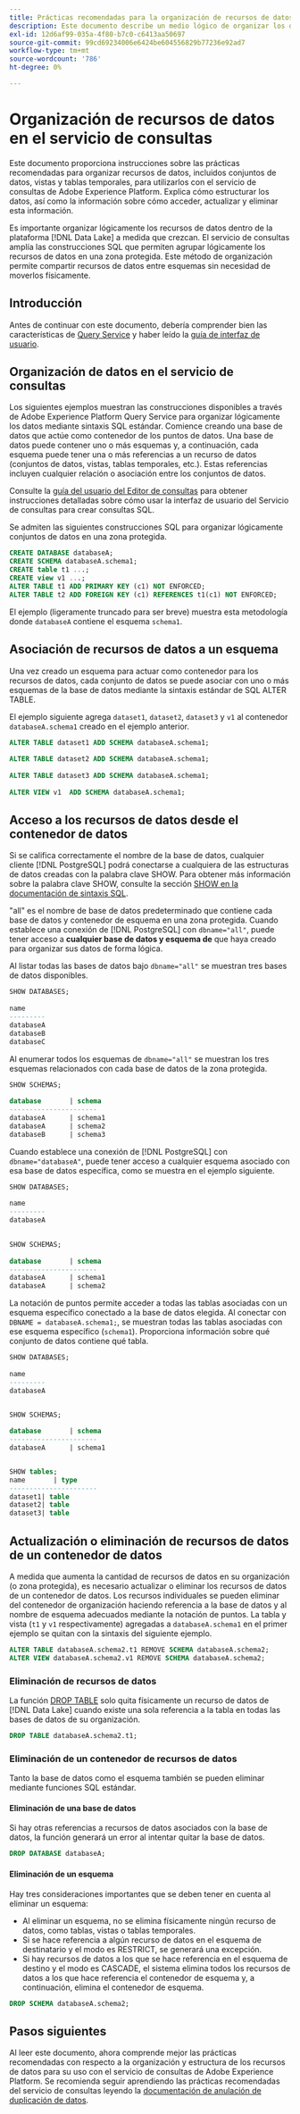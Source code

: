 ```yaml
---
title: Prácticas recomendadas para la organización de recursos de datos en el servicio de consultas
description: Este documento describe un medio lógico de organizar los datos para facilitar su uso con el servicio de consultas.
exl-id: 12d6af99-035a-4f80-b7c0-c6413aa50697
source-git-commit: 99cd69234006e6424be604556829b77236e92ad7
workflow-type: tm+mt
source-wordcount: '786'
ht-degree: 0%

---
```


# Organización de recursos de datos en el servicio de consultas

Este documento proporciona instrucciones sobre las prácticas recomendadas para organizar recursos de datos, incluidos conjuntos de datos, vistas y tablas temporales, para utilizarlos con el servicio de consultas de Adobe Experience Platform. Explica cómo estructurar los datos, así como la información sobre cómo acceder, actualizar y eliminar esta información.

Es importante organizar lógicamente los recursos de datos dentro de la plataforma [!DNL Data Lake] a medida que crezcan. El servicio de consultas amplía las construcciones SQL que permiten agrupar lógicamente los recursos de datos en una zona protegida. Este método de organización permite compartir recursos de datos entre esquemas sin necesidad de moverlos físicamente.

## Introducción

Antes de continuar con este documento, debería comprender bien las características de [Query Service](../home.md) y haber leído la [guía de interfaz de usuario](../ui/user-guide.md).

## Organización de datos en el servicio de consultas

Los siguientes ejemplos muestran las construcciones disponibles a través de Adobe Experience Platform Query Service para organizar lógicamente los datos mediante sintaxis SQL estándar. Comience creando una base de datos que actúe como contenedor de los puntos de datos. Una base de datos puede contener uno o más esquemas y, a continuación, cada esquema puede tener una o más referencias a un recurso de datos (conjuntos de datos, vistas, tablas temporales, etc.). Estas referencias incluyen cualquier relación o asociación entre los conjuntos de datos.

Consulte la [guía del usuario del Editor de consultas](../ui/user-guide.md) para obtener instrucciones detalladas sobre cómo usar la interfaz de usuario del Servicio de consultas para crear consultas SQL.

Se admiten las siguientes construcciones SQL para organizar lógicamente conjuntos de datos en una zona protegida.

```SQL
CREATE DATABASE databaseA;
CREATE SCHEMA databaseA.schema1;
CREATE table t1 ...;
CREATE view v1 ...;
ALTER TABLE t1 ADD PRIMARY KEY (c1) NOT ENFORCED;
ALTER TABLE t2 ADD FOREIGN KEY (c1) REFERENCES t1(c1) NOT ENFORCED;
```

El ejemplo (ligeramente truncado para ser breve) muestra esta metodología donde `databaseA` contiene el esquema `schema1`.

## Asociación de recursos de datos a un esquema

Una vez creado un esquema para actuar como contenedor para los recursos de datos, cada conjunto de datos se puede asociar con uno o más esquemas de la base de datos mediante la sintaxis estándar de SQL ALTER TABLE.

El ejemplo siguiente agrega `dataset1`, `dataset2`, `dataset3` y `v1` al contenedor `databaseA.schema1` creado en el ejemplo anterior.

```SQL
ALTER TABLE dataset1 ADD SCHEMA databaseA.schema1;
 
ALTER TABLE dataset2 ADD SCHEMA databaseA.schema1;
 
ALTER TABLE dataset3 ADD SCHEMA databaseA.schema1;
 
ALTER VIEW v1  ADD SCHEMA databaseA.schema1;
```

## Acceso a los recursos de datos desde el contenedor de datos

Si se califica correctamente el nombre de la base de datos, cualquier cliente [!DNL PostgreSQL] podrá conectarse a cualquiera de las estructuras de datos creadas con la palabra clave SHOW. Para obtener más información sobre la palabra clave SHOW, consulte la sección [SHOW en la documentación de sintaxis SQL](../sql/syntax.md#show).

&quot;all&quot; es el nombre de base de datos predeterminado que contiene cada base de datos y contenedor de esquema en una zona protegida. Cuando establece una conexión de [!DNL PostgreSQL] con `dbname="all"`, puede tener acceso a **cualquier base de datos y esquema de** que haya creado para organizar sus datos de forma lógica.

Al listar todas las bases de datos bajo `dbname="all"` se muestran tres bases de datos disponibles.

```sql
SHOW DATABASES;
  
name     
---------
databaseA
databaseB
databaseC
```

Al enumerar todos los esquemas de `dbname="all"` se muestran los tres esquemas relacionados con cada base de datos de la zona protegida.

```SQL
SHOW SCHEMAS;
  
database       | schema
----------------------
databaseA      | schema1
databaseA      | schema2
databaseB      | schema3
```

Cuando establece una conexión de [!DNL PostgreSQL] con `dbname="databaseA"`, puede tener acceso a cualquier esquema asociado con esa base de datos específica, como se muestra en el ejemplo siguiente.

```sql
SHOW DATABASES;
  
name     
---------
databaseA
 

SHOW SCHEMAS;
  
database       | schema
----------------------
databaseA      | schema1
databaseA      | schema2
```

La notación de puntos permite acceder a todas las tablas asociadas con un esquema específico conectado a la base de datos elegida. Al conectar con `DBNAME = databaseA.schema1;`, se muestran todas las tablas asociadas con ese esquema específico (`schema1`). Proporciona información sobre qué conjunto de datos contiene qué tabla.

```sql
SHOW DATABASES;
  
name     
---------
databaseA


SHOW SCHEMAS;
  
database       | schema
----------------------
databaseA      | schema1


SHOW tables;
name       | type
----------------------
dataset1| table
dataset2| table
dataset3| table
```

## Actualización o eliminación de recursos de datos de un contenedor de datos

A medida que aumenta la cantidad de recursos de datos en su organización (o zona protegida), es necesario actualizar o eliminar los recursos de datos de un contenedor de datos. Los recursos individuales se pueden eliminar del contenedor de organización haciendo referencia a la base de datos y al nombre de esquema adecuados mediante la notación de puntos. La tabla y vista (`t1` y `v1` respectivamente) agregadas a `databaseA.schema1` en el primer ejemplo se quitan con la sintaxis del siguiente ejemplo.

```sql
ALTER TABLE databaseA.schema2.t1 REMOVE SCHEMA databaseA.schema2;
ALTER VIEW databaseA.schema2.v1 REMOVE SCHEMA databaseA.schema2;
```

### Eliminación de recursos de datos

La función [DROP TABLE](../sql/syntax.md#drop-table) solo quita físicamente un recurso de datos de [!DNL Data Lake] cuando existe una sola referencia a la tabla en todas las bases de datos de su organización.

```sql
DROP TABLE databaseA.schema2.t1;
```

### Eliminación de un contenedor de recursos de datos

Tanto la base de datos como el esquema también se pueden eliminar mediante funciones SQL estándar.

#### Eliminación de una base de datos

Si hay otras referencias a recursos de datos asociados con la base de datos, la función generará un error al intentar quitar la base de datos.

```sql
DROP DATABASE databaseA;
```

#### Eliminación de un esquema

Hay tres consideraciones importantes que se deben tener en cuenta al eliminar un esquema:

- Al eliminar un esquema, no se elimina físicamente ningún recurso de datos, como tablas, vistas o tablas temporales.
- Si se hace referencia a algún recurso de datos en el esquema de destinatario y el modo es RESTRICT, se generará una excepción.
- Si hay recursos de datos a los que se hace referencia en el esquema de destino y el modo es CASCADE, el sistema elimina todos los recursos de datos a los que hace referencia el contenedor de esquema y, a continuación, elimina el contenedor de esquema.

```sql
DROP SCHEMA databaseA.schema2;
```

## Pasos siguientes

Al leer este documento, ahora comprende mejor las prácticas recomendadas con respecto a la organización y estructura de los recursos de datos para su uso con el servicio de consultas de Adobe Experience Platform. Se recomienda seguir aprendiendo las prácticas recomendadas del servicio de consultas leyendo la [documentación de anulación de duplicación de datos](../key-concepts/deduplication.md).
